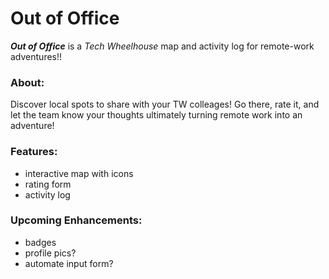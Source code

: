 # Out of Office
***Out of Office*** is a *Tech Wheelhouse* map and activity log for remote-work adventures!!

### About:
Discover local spots to share with your TW colleages! Go there, rate it, and let the team know your thoughts ultimately turning remote work into an adventure!

### Features:
- interactive map with icons
- rating form
- activity log

### Upcoming Enhancements:
- badges
- profile pics?
- automate input form?
